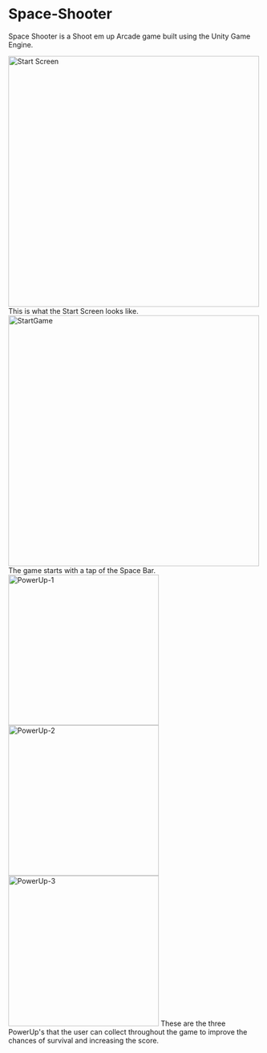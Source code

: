 # Space-Shooter
Space Shooter is a Shoot em up Arcade game built using the Unity Game Engine.

<img width="500" alt="Start Screen" src="https://user-images.githubusercontent.com/20821711/94397027-b14f0e80-0128-11eb-88be-516d672c5544.png" >
This is what the Start Screen looks like. 

<img width="500" alt="StartGame" src="https://user-images.githubusercontent.com/20821711/94397371-4e11ac00-0129-11eb-9c73-44c581f74cef.png">
The game starts with a tap of the Space Bar.

<img width="300" alt="PowerUp-1" src="https://user-images.githubusercontent.com/20821711/94397494-94670b00-0129-11eb-90c6-7590710be163.png">
<img width="300" alt="PowerUp-2" src="https://user-images.githubusercontent.com/20821711/94397501-98932880-0129-11eb-9a2e-8dd3e503fa5b.png">
<img width="300" alt="PowerUp-3" src="https://user-images.githubusercontent.com/20821711/94397504-992bbf00-0129-11eb-86ae-c8250b064a87.png">
These are the three PowerUp's that the user can collect throughout the game to improve the chances of survival and increasing the score. 
